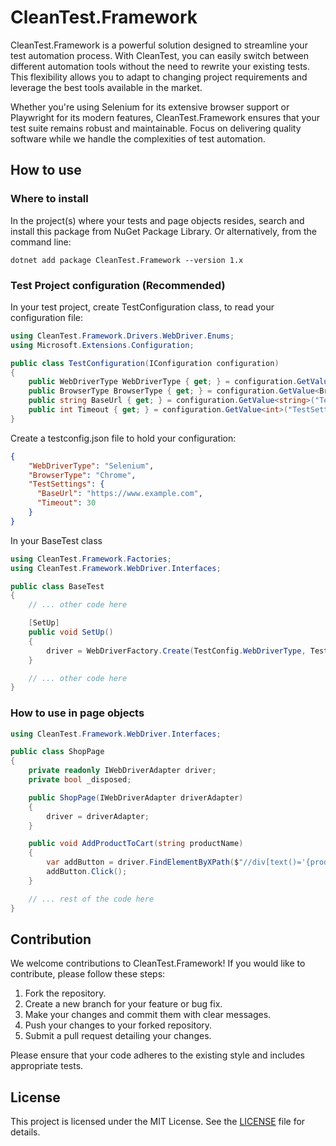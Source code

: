 # CleanTest.Framework
CleanTest.Framework is a powerful solution designed to streamline your test automation process. With CleanTest, you can easily switch between different automation tools without the need to rewrite your existing tests. This flexibility allows you to adapt to changing project requirements and leverage the best tools available in the market.

Whether you're using Selenium for its extensive browser support or Playwright for its modern features, CleanTest.Framework ensures that your test suite remains robust and maintainable. Focus on delivering quality software while we handle the complexities of test automation.

## How to use

### Where to install
In the project(s) where your tests and page objects resides, search and install this package from NuGet Package Library. Or alternatively, from the command line:

```
dotnet add package CleanTest.Framework --version 1.x
```

### Test Project configuration (Recommended)
In your test project, create TestConfiguration class, to read your configuration file:

```csharp
using CleanTest.Framework.Drivers.WebDriver.Enums;
using Microsoft.Extensions.Configuration;

public class TestConfiguration(IConfiguration configuration)
{
    public WebDriverType WebDriverType { get; } = configuration.GetValue<WebDriverType>("WebDriverType", WebDriverType.Selenium);
    public BrowserType BrowserType { get; } = configuration.GetValue<BrowserType>("BrowserType", BrowserType.Chrome);
    public string BaseUrl { get; } = configuration.GetValue<string>("TestSettings:BaseUrl", "https://www.example.com/");
    public int Timeout { get; } = configuration.GetValue<int>("TestSettings:Timeout", 30);
}
```

Create a testconfig.json file to hold your configuration:

```json
{
    "WebDriverType": "Selenium",
    "BrowserType": "Chrome",
    "TestSettings": {
      "BaseUrl": "https://www.example.com",
      "Timeout": 30
    }
}
```

In your BaseTest class

```csharp
using CleanTest.Framework.Factories;
using CleanTest.Framework.WebDriver.Interfaces;

public class BaseTest 
{
    // ... other code here

    [SetUp]
    public void SetUp()
    {
        driver = WebDriverFactory.Create(TestConfig.WebDriverType, TestConfig.BrowserType);
    }

    // ... other code here
}
```

### How to use in page objects

```csharp
using CleanTest.Framework.WebDriver.Interfaces;

public class ShopPage
{
    private readonly IWebDriverAdapter driver;
    private bool _disposed;

    public ShopPage(IWebDriverAdapter driverAdapter)
    {
        driver = driverAdapter;
    }

    public void AddProductToCart(string productName)
    {
        var addButton = driver.FindElementByXPath($"//div[text()='{productName}']/ancestor::div[@class='inventory_item']//button[contains(@id, 'add-to-cart')]");
        addButton.Click();
    }

    // ... rest of the code here
}

```

## Contribution
We welcome contributions to CleanTest.Framework! If you would like to contribute, please follow these steps:

1. Fork the repository.
2. Create a new branch for your feature or bug fix.
3. Make your changes and commit them with clear messages.
4. Push your changes to your forked repository.
5. Submit a pull request detailing your changes.

Please ensure that your code adheres to the existing style and includes appropriate tests.

## License
This project is licensed under the MIT License. See the [LICENSE](LICENSE) file for details.
